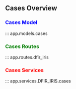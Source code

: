 ## Cases Overview

### <span style="color:blue">Cases Model</span>

::: app.models.cases
<br>

### <span style="color:green">Cases Routes</span>

::: app.routes.dfir_iris
<br>

### <span style="color:red">Cases Services</span>

::: app.services.DFIR_IRIS.cases
